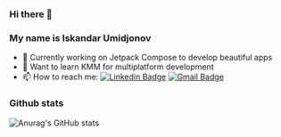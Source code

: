 ### Hi there 👋 
### My name is Iskandar Umidjonov
- 🔭 Currently working on Jetpack Compose to develop beautiful apps 
- 🌱 Want to learn KMM for multiplatform development
- 📫 How to reach me: [![Linkedin Badge](https://img.shields.io/badge/-iskandar_umidjonov-blue?style=flat-square&logo=Linkedin&logoColor=white&link=https://www.linkedin.com/in/iskandar-umidjonov-aa4343209/)](https://www.linkedin.com/in/iskandar-umidjonov-aa4343209/) 
[![Gmail Badge](https://img.shields.io/badge/-alexfrost4u@gmail.com-c14438?style=flat-square&logo=Gmail&logoColor=white&link=mailto:alexfrost4u@gmail.com)](mailto:alexfrost4u@gmail.com)
<!--
**AlexFrost4u/AlexFrost4u** is a ✨ _special_ ✨ repository because its `README.md` (this file) appears on your GitHub profile.

Here are some ideas to get you started:

- 🔭 I’m currently working on ...
- 🌱 I’m currently learning ...
- 👯 I’m looking to collaborate on ...
- 🤔 I’m looking for help with ...
- 💬 Ask me about ...
- 📫 How to reach me: ...
- 😄 Pronouns: ...
- ⚡ Fun fact: ...
-->
### Github stats
![Anurag's GitHub stats](https://github-readme-stats.vercel.app/api?username=alexfrost4u&show_icons=true&theme=vue&include_all_commits=true&count_private=true)
